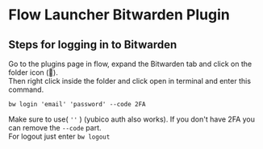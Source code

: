 # Flow Launcher Bitwarden Plugin
## Steps for logging in to Bitwarden

Go to the plugins page in flow, expand the Bitwarden tab and click on the folder icon (📁).   
Then right click inside the folder and click open in terminal and enter this command.
```
bw login 'email' 'password' --code 2FA
```
Make sure to use( `''` ) (yubico auth also works).
If you don't have 2FA you can remove the `--code` part.   
For logout just enter `bw logout`   
   

